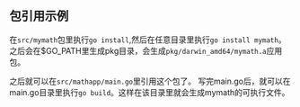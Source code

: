 ## 包引用示例
在`src/mymath`包里执行`go install`,然后在任意目录里执行`go install mymath`。
之后会在$GO_PATH里生成pkg目录，会生成`pkg/darwin_amd64/mymath.a`应用包。

之后就可以在`src/mathapp/main.go`里引用这个包了。
写完main.go后，就可以在main.go目录里执行`go build`。这样在该目录里就会生成mymath的可执行文件。
